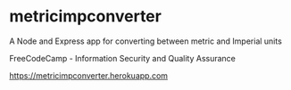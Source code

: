 # metricimpconverter
A Node and Express app for converting between metric and Imperial units

FreeCodeCamp - Information Security and Quality Assurance

https://metricimpconverter.herokuapp.com
